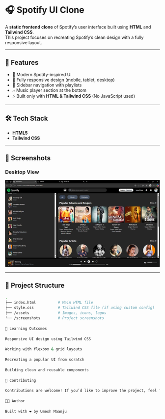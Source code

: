 # 🎧 Spotify UI Clone  

A **static frontend clone** of Spotify’s user interface built using **HTML** and **Tailwind CSS**.  
This project focuses on recreating Spotify’s clean design with a fully responsive layout.  

---

## 🚀 Features  

- 🎨 Modern Spotify-inspired UI  
- 📱 Fully responsive design (mobile, tablet, desktop)  
- 📂 Sidebar navigation with playlists  
- 🎶 Music player section at the bottom  
- ⚡ Built only with **HTML & Tailwind CSS** (No JavaScript used)  

---

## 🛠️ Tech Stack  

- **HTML5**  
- **Tailwind CSS**  

---

## 📸 Screenshots  

### Desktop View  
![Desktop Screenshot](https://github.com/umeshjat7866/Spotify_clone/blob/520a2bf7ce8e5efc12c1e4ab8d514f4c9f9ce354/spotify.png)  

---

## 📂 Project Structure  

```bash
.
├── index.html          # Main HTML file
├── style.css           # Tailwind CSS file (if using custom config)
├── /assets             # Images, icons, logos
└── /screenshots        # Project screenshots

🎯 Learning Outcomes

Responsive UI design using Tailwind CSS

Working with flexbox & grid layouts

Recreating a popular UI from scratch

Building clean and reusable components

🤝 Contributing

Contributions are welcome! If you’d like to improve the project, feel free to fork the repo and submit a PR.

👨‍💻 Author

Built with ❤️ by Umesh Maanju
